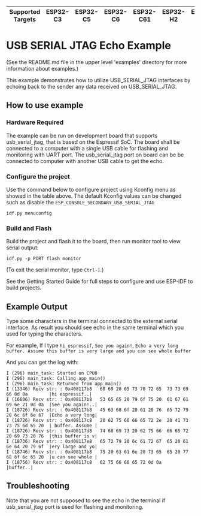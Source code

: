 | Supported Targets | ESP32-C3 | ESP32-C5 | ESP32-C6 | ESP32-C61 | ESP32-H2 | ESP32-H21 | ESP32-H4 | ESP32-P4 | ESP32-S3 |
| ----------------- | -------- | -------- | -------- | --------- | -------- | --------- | -------- | -------- | -------- |

# USB SERIAL JTAG Echo Example

(See the README.md file in the upper level 'examples' directory for more information about examples.)

This example demonstrates how to utilize USB_SERIAL_JTAG interfaces by echoing back to the sender any data received on USB_SERIAL_JTAG.

## How to use example

### Hardware Required

The example can be run on development board that supports usb_serial_jtag, that is based on the Espressif SoC. The board shall be connected to a computer with a single USB cable for flashing and monitoring with UART port. The usb_serial_jtag port on board can be be connected to computer with another USB cable to get the echo.

### Configure the project

Use the command below to configure project using Kconfig menu as showed in the table above.
The default Kconfig values can be changed such as disable the `ESP_CONSOLE_SECONDARY_USB_SERIAL_JTAG`
```
idf.py menuconfig
```

### Build and Flash

Build the project and flash it to the board, then run monitor tool to view serial output:

```
idf.py -p PORT flash monitor
```

(To exit the serial monitor, type ``Ctrl-]``.)

See the Getting Started Guide for full steps to configure and use ESP-IDF to build projects.

## Example Output

Type some characters in the terminal connected to the external serial interface. As result you should see echo in the same terminal which you used for typing the characters.

For example, If I type `hi espressif`, `See you again!`, `Echo a very long buffer. Assume this buffer is very large and you can see whole buffer`

And you can get the log with:

```
I (296) main_task: Started on CPU0
I (296) main_task: Calling app_main()
I (296) main_task: Returned from app_main()
I (13346) Recv str: : 0x408117b8   68 69 20 65 73 70 72 65  73 73 69 66 0d 0a        |hi espressif..|
I (16606) Recv str: : 0x408117b8   53 65 65 20 79 6f 75 20  61 67 61 69 6e 21 0d 0a  |See you again!..|
I (18726) Recv str: : 0x408117b8   45 63 68 6f 20 61 20 76  65 72 79 20 6c 6f 6e 67  |Echo a very long|
I (18726) Recv str: : 0x408117c8   20 62 75 66 66 65 72 2e  20 41 73 73 75 6d 65 20  | buffer. Assume |
I (18726) Recv str: : 0x408117d8   74 68 69 73 20 62 75 66  66 65 72 20 69 73 20 76  |this buffer is v|
I (18736) Recv str: : 0x408117e8   65 72 79 20 6c 61 72 67  65 20 61 6e 64 20 79 6f  |ery large and yo|
I (18746) Recv str: : 0x408117b8   75 20 63 61 6e 20 73 65  65 20 77 68 6f 6c 65 20  |u can see whole |
I (18756) Recv str: : 0x408117c8   62 75 66 66 65 72 0d 0a                           |buffer..|
```

## Troubleshooting

Note that you are not supposed to see the echo in the terminal if usb_serial_jtag port is used for flashing and monitoring.
